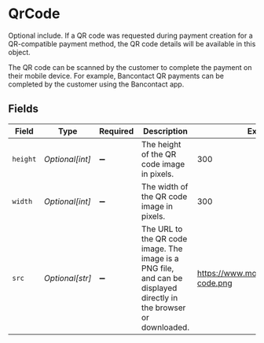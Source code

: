 # QrCode

Optional include. If a QR code was requested during payment creation for a QR-compatible payment method,
the QR code details will be available in this object.

The QR code can be scanned by the customer to complete the payment on their mobile device. For example,
Bancontact QR payments can be completed by the customer using the Bancontact app.


## Fields

| Field                                                                                                              | Type                                                                                                               | Required                                                                                                           | Description                                                                                                        | Example                                                                                                            |
| ------------------------------------------------------------------------------------------------------------------ | ------------------------------------------------------------------------------------------------------------------ | ------------------------------------------------------------------------------------------------------------------ | ------------------------------------------------------------------------------------------------------------------ | ------------------------------------------------------------------------------------------------------------------ |
| `height`                                                                                                           | *Optional[int]*                                                                                                    | :heavy_minus_sign:                                                                                                 | The height of the QR code image in pixels.                                                                         | 300                                                                                                                |
| `width`                                                                                                            | *Optional[int]*                                                                                                    | :heavy_minus_sign:                                                                                                 | The width of the QR code image in pixels.                                                                          | 300                                                                                                                |
| `src`                                                                                                              | *Optional[str]*                                                                                                    | :heavy_minus_sign:                                                                                                 | The URL to the QR code image. The image is a PNG file, and can be displayed directly in the browser or<br/>downloaded. | https://www.mollie.com/images/qr-code.png                                                                          |